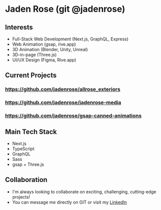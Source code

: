 # Jaden Rose (git @jadenrose)

## Interests
* Full-Stack Web Development (Next.js, GraphQL, Express)
* Web Animation (gsap, rive.app)
* 3D Animation (Blender, Unity, Unreal)
* 3D-in-page (Three.js)
* UI/UX Design (Figma, Rive.app)

## Current Projects

### https://github.com/jadenrose/allrose_exteriors
### https://github.com/jadenrose/jadenrose-media
### https://github.com/jadenrose/gsap-canned-animations

## Main Tech Stack
* Next.js
* TypeScript
* GraphQL
* Sass
* gsap + Three.js

## Collaboration
* I'm always looking to collaborate on exciting, challenging, cutting-edge projects!
* You can message me directly on GIT or visit my [LinkedIn](https://www.linkedin.com/in/jaden-rose-974770218/)
